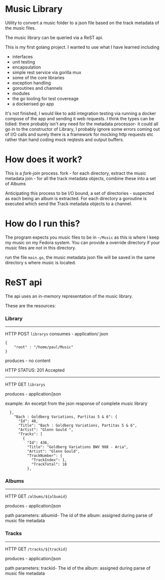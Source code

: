 # Music Library

Utility to convert a music folder to a json file based on the track metadata of the music files.

The music library can be queried via a ReST api.

This is my first golang project.  I wanted to use what I have learned including 

- interfaces
- unit testing
- encapsulation 
- simple rest service via gorilla mux
- some of the core libraries
- exception handling
- goroutines and channels
- modules
- the go tooling for test covereage
- a dockerised go app

It's not finished, I would like to add integration testing via running a docker compose of the app and sending it web requests.  I think the types can be tidied: there probably isn't any need for the metadata processor- it could all go in to the constructor of Library, I probably ignore some errors coming out of I/O calls and surely there is a framework for mocking http requests etc rather than hand coding mock reqtests and output buffers.  


# How does it work?
This is a *fork-join* process.
fork - for each directory, extract the music metadata
join - for all the track metadata objects, combine these into a set of Albums

Anticipating this process to be I/O bound, a set of directories - suspected as each being an album is extracted.
For each directory a goroutine is executed which send the Track metadata objects to a channel.

# How do I run this?

The program expects you music files to be in `~/Music` as this is where I keep my music  on my Fedora system.  You can provide a override directory if your music files are not in this directory.

run the file `main.go`, the music metadata json file will be saved in the same directory s where music is located.

# ReST api

The api uses an in-memory representation of the music library.

These are the resources:

### Library

---

HTTP POST `librarys`
consumes - application/ json
```
{
    "root" : "/home/paul/Music"
}
```

produces - no content

HTTP STATUS: 201 Accepted

---

HTTP GET `librarys`

produces - application/json

example: An excetpt from the json response of complete music library
```
  },
    "Bach : Goldberg Variations, Partitas 5 & 6": {
      "Id": 48,
      "Title": "Bach : Goldberg Variations, Partitas 5 & 6",
      "Artist": "Glenn Gould ",
      "Tracks": [
        {
          "Id": 436,
          "Title": "Goldberg Variations BWV 988 - Aria",
          "Artist": "Glenn Gould",
          "TrackNumber": {
            "TrackIndex": 1,
            "TrackTotal": 18
          },

```


### Albums

---

HTTP GET `/albums/${albumid}`

produces - application/json

path parameters: albumid- The id of the album: assigned during parse of music file metadata

### Tracks

---

HTTP GET `/tracks/${trackid}`

produces - application/json

path parameters: trackid- The id of the album: assigned during parse of music file metadata
